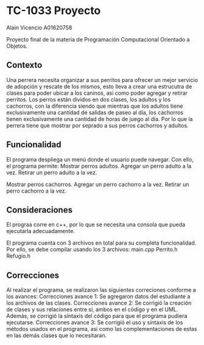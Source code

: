 # TC-1033 Proyecto
Alain Vicencio A01620758

Proyecto final de la materia de Programación Computacional Orientado a Objetos. 

## Contexto
Una perrera necesita organizar a sus perritos para ofrecer un mejor servicio de adopción y rescate de los mismos, esto lleva a crear una estrucutra de clases para poder ubicar a los caninos, así como poder agregar y retirar perritos. Los perros están dividos en dos clases, los adultos y los cachorros, con la diferencia siendo que mientras que los adultos tiene exclusivamente una cantidad de salidas de paseo al día, los cachorros tienen exclusivamente una cantidad de horas de juego al día. Por lo que la perrera tiene que mostrar por seprado a sus perros cachorros y adultos. 

## Funcionalidad
El programa despliega un menú donde el usuario puede navegar. Con ello, el programa permite:
   Mostrar perros adultos.
   Agregar un perro adulto a la vez.
   Retirar un perro adulto a la vez.
 
   Mostrar perros cachorros.
   Agregar un perro cachorro a la vez.
   Retirar un perro cachorro a la vez. 


## Consideraciones
El prograa corre en c++, por lo que se necesita una consola que pueda ejecutarla adecuadamente.

El programa cuenta con 3 archivos en total para su completa funcionalidad. Por ello, se debe compilar usando los 3 archivos:
   main.cpp
   Perrito.h
   Refugio.h


## Correcciones
Al realizar el programa, se realizaron las siguientes correciones conforme a los avances:
   Correcciones avance 1: Se agregaron datos del estudiante a los archivos de las clases.
   Correcciones avance 2: Se corrigió la creación de clases y sus relaciones entre sí, ambos en el código y en el UML. Además, se corrigió la síntaxis del código para que el programa pudiera ejecutarse.
   Correcciones avance 3: Se corrigió el uso y síntaxis de los métodos usados en el programa, así como las complementaciones de estas en las demás clases que lo necesitaran. 
